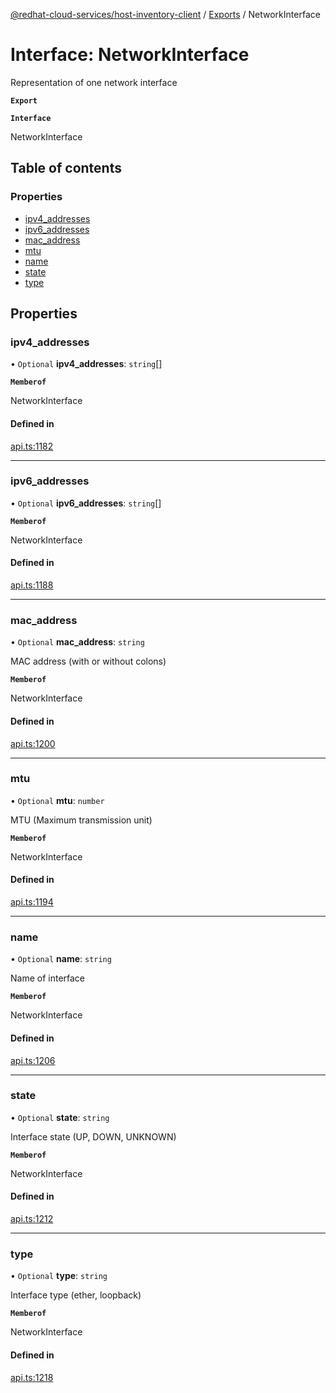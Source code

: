 [@redhat-cloud-services/host-inventory-client](../README.md) / [Exports](../modules.md) / NetworkInterface

# Interface: NetworkInterface

Representation of one network interface

**`Export`**

**`Interface`**

NetworkInterface

## Table of contents

### Properties

- [ipv4\_addresses](NetworkInterface.md#ipv4_addresses)
- [ipv6\_addresses](NetworkInterface.md#ipv6_addresses)
- [mac\_address](NetworkInterface.md#mac_address)
- [mtu](NetworkInterface.md#mtu)
- [name](NetworkInterface.md#name)
- [state](NetworkInterface.md#state)
- [type](NetworkInterface.md#type)

## Properties

### ipv4\_addresses

• `Optional` **ipv4\_addresses**: `string`[]

**`Memberof`**

NetworkInterface

#### Defined in

[api.ts:1182](https://github.com/RedHatInsights/javascript-clients/blob/master/packages/host-inventory/api.ts#L1182)

___

### ipv6\_addresses

• `Optional` **ipv6\_addresses**: `string`[]

**`Memberof`**

NetworkInterface

#### Defined in

[api.ts:1188](https://github.com/RedHatInsights/javascript-clients/blob/master/packages/host-inventory/api.ts#L1188)

___

### mac\_address

• `Optional` **mac\_address**: `string`

MAC address (with or without colons)

**`Memberof`**

NetworkInterface

#### Defined in

[api.ts:1200](https://github.com/RedHatInsights/javascript-clients/blob/master/packages/host-inventory/api.ts#L1200)

___

### mtu

• `Optional` **mtu**: `number`

MTU (Maximum transmission unit)

**`Memberof`**

NetworkInterface

#### Defined in

[api.ts:1194](https://github.com/RedHatInsights/javascript-clients/blob/master/packages/host-inventory/api.ts#L1194)

___

### name

• `Optional` **name**: `string`

Name of interface

**`Memberof`**

NetworkInterface

#### Defined in

[api.ts:1206](https://github.com/RedHatInsights/javascript-clients/blob/master/packages/host-inventory/api.ts#L1206)

___

### state

• `Optional` **state**: `string`

Interface state (UP, DOWN, UNKNOWN)

**`Memberof`**

NetworkInterface

#### Defined in

[api.ts:1212](https://github.com/RedHatInsights/javascript-clients/blob/master/packages/host-inventory/api.ts#L1212)

___

### type

• `Optional` **type**: `string`

Interface type (ether, loopback)

**`Memberof`**

NetworkInterface

#### Defined in

[api.ts:1218](https://github.com/RedHatInsights/javascript-clients/blob/master/packages/host-inventory/api.ts#L1218)
